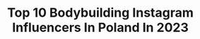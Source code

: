 ---
title: Top 10 Bodybuilding Instagram Influencers In Poland In 2023
description: >-
  Find top bodybuilding Instagram influencers in Poland in 2023. Most popular hashtags: #bodybuilding #trening #polishgirl #body.
platform: Instagram
hits: 203
text_top: See the best Instagram accounts on inBeat.
text_bottom: inBeat aggregates 203 Instagram influencers like this in Poland for you to work with.
profiles:
  - username: "gainzdesire"
    fullname: >-
      Mikołaj Żegliński
    bio: >-
      🥇Mistrz Czech ICN 🏆NATURAL BODYBUILDING COACH 🇵🇱TEAM#gainzdesireteam 📈PROWADZENIE ONLINE 📚INFOGRAFIKI👉🏻 @scidesire 👨🏻‍🏫SZKOLENIE👇🏻
    location: "Poland"
    followers: 22327
    engagement: 443
    commentsToLikes: 0.021114
    id: ck6tybuep2tmk0j71edexwgya
    verified: false
    hashtags: "#kreatyna, #trener, #bodybuilding, #treningwdomu"
  - username: "inspektorin"
    fullname: >-
      Magda 🇪🇺🇵🇱🏳️‍🌈
    bio: >-
      🏋🏻‍♀️Gym 💪Bodybuilding 🍓Foodlover 🌱Healthylifestyle
    location: "Poland"
    followers: 4871
    engagement: 1338
    commentsToLikes: 0.026114
    id: ckap5hhukbpdk0i78zh93olmk
    verified: false
    hashtags: "#fitsernik, #wiemcojem, #healthyfood, #allnutrition"
  - username: "fornalskimaciek"
    fullname: >-
      maciek fornalski
    bio: >-
      #bodybuilding #cooking #healthyfood #drummer
    location: "Poland"
    followers: 2506
    engagement: 610
    commentsToLikes: 0.040816
    id: ck15tcsnkhgrh0i19xwq4vtdv
    verified: false
    hashtags: ""
  - username: "ela_fab_"
    fullname: >-
      Ela🇵🇱
    bio: >-
      💪20%https://olimpsport.com/pl/ kod rabat „Elafab” 💪Team @xtreme_fitness_gyms 💪15% Sklep Furia Kod rabat „elafab” www. sklepfuria.pl/
    location: "Poland"
    followers: 9191
    engagement: 1401
    commentsToLikes: 0.122452
    id: ck9hbtw96iff10j78lo7v1r3a
    verified: false
    hashtags: "#mylife, #motywacja, #muscle, #olimpsportnutrition"
  - username: "kasiula.fit"
    fullname: >-
      Kasia Dzierżanowska
    bio: >-
      ★ 𝘾𝙚𝙧𝙩𝙮𝙛𝙞𝙠𝙤𝙬𝙖𝙣𝙮 𝙩𝙧𝙚𝙣𝙚𝙧 𝙥𝙚𝙧𝙨𝙤𝙣𝙖𝙡𝙣𝙮 ★ —𝔹𝕦𝕕𝕦𝕛𝕖̨ 𝕤𝕪𝕝𝕨𝕖𝕥𝕜𝕚 𝕞𝕒𝕣𝕫𝕖𝕟́— 📩prowadzenie online (DM) ⭐️ @carpatree -20% „KASIULA.FIT” ⭐️ @sklep.sfd-10% „KASIA10”
    location: "Poland"
    followers: 12169
    engagement: 988
    commentsToLikes: 0.035932
    id: ck8t3q16w41zv0j78akzvxrfv
    verified: false
    hashtags: "#girl, #carpatree, #bodygoals, #strong"
  - username: "_szubert_"
    fullname: >-
      Wiktoria Szubert
    bio: >-
      Studentka dietetyki 👩🏽‍🎓 Kontakt 📧 ➡️wikaszubert@gmail.com
    location: "Poland"
    followers: 38150
    engagement: 373
    commentsToLikes: 0.049886
    id: ck8t9ohzzore40j78xfxzuqwm
    verified: false
    hashtags: "#dubaifitness, #vacaymode, #fitwomen, #bikinifitness"
  - username: "magda_biala"
    fullname: >-
      MAGDALENA BIAŁACHOWSKA🏋️‍♀️
    bio: >-
      💪 Trener Personalny w Szczecinie ❤️ @rough_radical "Magda15" 🥰 @sklep.sfd "MAGDABIALA10" 🏋️‍♀️ @studio_treningu 🏋️‍♀️ 📪mbialachowska@o2.pl📪
    location: "Poland"
    followers: 9861
    engagement: 312
    commentsToLikes: 0.096806
    id: ck8t60bm1bt1y0j78ybqk23ci
    verified: false
    hashtags: "#las, #crossfit, #shape, #inked"
  - username: "trener_marcin"
    fullname: >-
      Marcin Krzesiński
    bio: >-
      💪🏽 Certified PT (Warsaw) 🍎 Student of dietetics 📥 Collaboration: marcinkrzesinski.wspolpraca@gmail 🔑 @dietbox_ kod rabatowy -15%: TRENER_MARCIN
    location: "Poland"
    followers: 8046
    engagement: 1577
    commentsToLikes: 0.054989
    id: ck9hcghkel9y50j78hab2jrkn
    verified: false
    hashtags: "#humanrace, #kateringdietetycznywarszawa, #dieta, #online"
  - username: "dominika_wisniewska2"
    fullname: >-
      Dominika Wiśniewska
    bio: >-
      🇵🇱 Warszawa https://mym.fans/dominika_wisniewska2 Team @real_pharm_nutrition -10% "Domi10" @fitby.nature @gattafashioneurope 🥰
    location: "Poland"
    followers: 130140
    engagement: 461
    commentsToLikes: 0.053377
    id: ck8t1rewdwqkv0j78cj59oftk
    verified: false
    hashtags: "#lingiere, #body, #czarnulka, #goodnight"
  - username: "sonrisove"
    fullname: >-
      Kinga
    bio: >-
      -10% na "sonrisove10" u @sklep.sfd @allnutrition ❤️ Oglądnij story 🥰 📝Współpraca: kosowicz.kinga@gmail.com 📥
    location: "Poland"
    followers: 34757
    engagement: 349
    commentsToLikes: 0.065565
    id: ck5zt5phgzs9f0i14bd8e2veb
    verified: false
    hashtags: "#lifestyle, #polishgirl, #blogger, #girl"
---